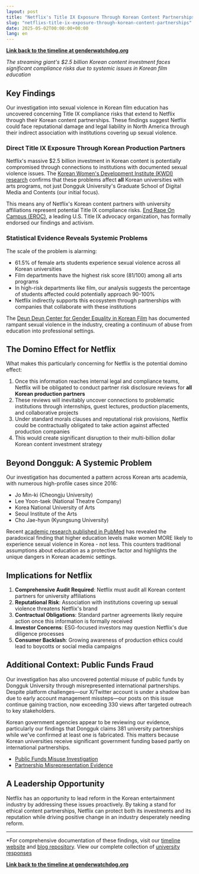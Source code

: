 ```yaml
---
layout: post
title: "Netflix's Title IX Exposure Through Korean Content Partnerships"
slug: "netflixs-title-ix-exposure-through-korean-content-partnerships"
date: 2025-05-02T00:00:00+00:00
lang: en
---
```


**[Link back to the timeline at genderwatchdog.org](https://genderwatchdog.org/)**

*The streaming giant's $2.5 billion Korean content investment faces significant compliance risks due to systemic issues in Korean film education*

## Key Findings

Our investigation into sexual violence in Korean film education has uncovered concerning Title IX compliance risks that extend to Netflix through their Korean content partnerships. These findings suggest Netflix could face reputational damage and legal liability in North America through their indirect association with institutions covering up sexual violence.

### Direct Title IX Exposure Through Korean Production Partners

Netflix's massive $2.5 billion investment in Korean content is potentially compromised through connections to institutions with documented sexual violence issues. The [Korean Women's Development Institute (KWDI) research](https://drive.proton.me/urls/BAPF2DA400#4RGLR08iLFAJ) confirms that these problems affect **all** Korean universities with arts programs, not just Dongguk University's Graduate School of Digital Media and Contents (our initial focus).

This means any of Netflix's Korean content partners with university affiliations represent potential Title IX compliance risks. [End Rape On Campus (EROC)](https://endrapeoncampus.org/), a leading U.S. Title IX advocacy organization, has formally endorsed our findings and activism.

### Statistical Evidence Reveals Systemic Problems

The scale of the problem is alarming:

- 61.5% of female arts students experience sexual violence across all Korean universities
- Film departments have the highest risk score (81/100) among all arts programs
- In high-risk departments like film, our analysis suggests the percentage of students affected could potentially approach 90-100%
- Netflix indirectly supports this ecosystem through partnerships with companies that collaborate with these institutions

The [Deun Deun Center for Gender Equality in Korean Film](https://drive.proton.me/urls/GXRANHYYJC#fz0SipRRWdaF) has documented rampant sexual violence in the industry, creating a continuum of abuse from education into professional settings.

## The Domino Effect for Netflix

What makes this particularly concerning for Netflix is the potential domino effect:

1. Once this information reaches internal legal and compliance teams, Netflix will be obligated to conduct partner risk disclosure reviews for **all Korean production partners**
2. These reviews will inevitably uncover connections to problematic institutions through internships, guest lectures, production placements, and collaborative projects
3. Under standard morals clauses and reputational risk provisions, Netflix could be contractually obligated to take action against affected production companies
4. This would create significant disruption to their multi-billion dollar Korean content investment strategy

## Beyond Dongguk: A Systemic Problem

Our investigation has documented a pattern across Korean arts academia, with numerous high-profile cases since 2016:

- Jo Min-ki (Cheongju University)
- Lee Yoon-taek (National Theatre Company)
- Korea National University of Arts
- Seoul Institute of the Arts
- Cho Jae-hyun (Kyungsung University)

Recent [academic research published in PubMed](https://pubmed.ncbi.nlm.nih.gov/37788354/) has revealed the paradoxical finding that higher education levels make women MORE likely to experience sexual violence in Korea - not less. This counters traditional assumptions about education as a protective factor and highlights the unique dangers in Korean academic settings.

## Implications for Netflix

1. **Comprehensive Audit Required**: Netflix must audit all Korean content partners for university affiliations
2. **Reputational Risk**: Association with institutions covering up sexual violence threatens Netflix's brand
3. **Contractual Obligations**: Standard partner agreements likely require action once this information is formally received
4. **Investor Concerns**: ESG-focused investors may question Netflix's due diligence processes
5. **Consumer Backlash**: Growing awareness of production ethics could lead to boycotts or social media campaigns

## Additional Context: Public Funds Fraud

Our investigation has also uncovered potential misuse of public funds by Dongguk University through misrepresented international partnerships. Despite platform challenges—our X/Twitter account is under a shadow ban due to early account management missteps—our posts on this issue continue gaining traction, now exceeding 330 views after targeted outreach to key stakeholders.

Korean government agencies appear to be reviewing our evidence, particularly our findings that Dongguk claims 381 university partnerships while we've confirmed at least one is fabricated. This matters because Korean universities receive significant government funding based partly on international partnerships.

- [Public Funds Misuse Investigation](https://x.com/Gender_Watchdog/status/1918201577363652788)
- [Partnership Misrepresentation Evidence](https://x.com/Gender_Watchdog/status/1918075028106867030)

## A Leadership Opportunity

Netflix has an opportunity to lead reform in the Korean entertainment industry by addressing these issues proactively. By taking a stand for ethical content partnerships, Netflix can protect both its investments and its reputation while driving positive change in an industry desperately needing reform.

---

*For comprehensive documentation of these findings, visit our [timeline website](https://genderwatchdog.org/) and [blog repository](https://blog.genderwatchdog.org/blog/). View our complete collection of [university responses](https://drive.proton.me/urls/95J0T3K37R#RBCO657BAC6a) 

**[Link back to the timeline at genderwatchdog.org](https://genderwatchdog.org/)**

